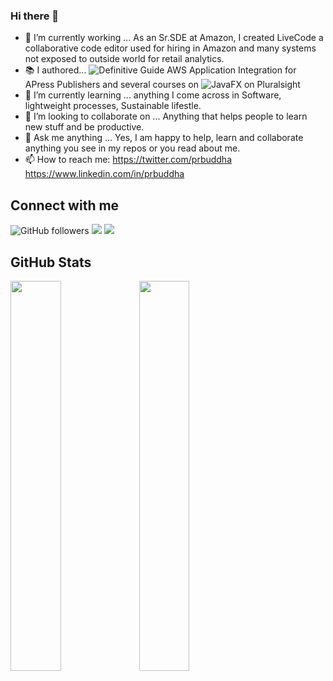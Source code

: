 ### Hi there 👋

- 🔭 I’m currently working ...  As an Sr.SDE at Amazon, I created LiveCode a collaborative code editor used for hiring in Amazon and many systems not exposed to outside world for retail analytics.
- 📚 I authored... ![Definitive Guide AWS Application Integration](https://link.springer.com/book/10.1007/978-1-4842-5401-1) for APress Publishers and several courses on ![JavaFX on Pluralsight](https://app.pluralsight.com/profile/author/buddha-jyothiprasad)
- 🌱 I’m currently learning ... anything I come across in Software, lightweight processes, Sustainable lifestle.  
- 👯 I’m looking to collaborate on ...  Anything that helps people to learn new stuff and be productive. 
- 💬 Ask me anything ...   Yes, I am happy to help, learn and collaborate anything you see in my repos or you read about me. 
- 📫 How to reach me: https://twitter.com/prbuddha  https://www.linkedin.com/in/prbuddha

## Connect with me
![GitHub followers](https://img.shields.io/github/followers/jbuddha?label=Follow%20me&logo=github&style=flat-square)
[![](https://img.shields.io/badge/-TWITTER-informational?style=flat-square&logo=twitter&logoColor=white&color=blue)](https://twitter.com/prbuddha/)
[![](https://img.shields.io/badge/-LinkedIn-blue)](https://www.linkedin.com/in/prbuddha/)

## GitHub Stats 
<img width="40%" src="https://github-readme-stats.vercel.app/api/top-langs?username=jbuddha&show_icons=true&layout=compact"><span> </span><img width="40%" src="https://github-readme-stats.vercel.app/api?username=jbuddha&show_icons=true"> <br>
